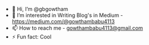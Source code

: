 - 👋 Hi, I’m @gbgowtham
- 👀 I’m interested in Writing Blog's in Medium - https://medium.com/@gowthambabu4113
- 📫 How to reach me - gowthambabu4113@gmail.com
- ⚡ Fun fact: Cool

<!---
gbgowtham/gbgowtham is a ✨ special ✨ repository because its `README.md` (this file) appears on your GitHub profile.
You can click the Preview link to take a look at your changes.
--->
